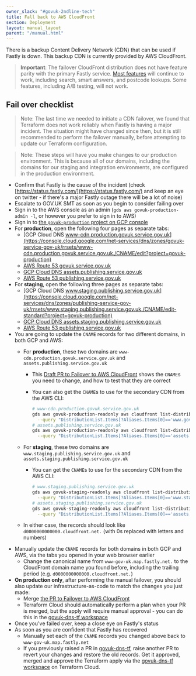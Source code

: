 ```yaml
---
owner_slack: "#govuk-2ndline-tech"
title: Fall back to AWS CloudFront
section: Deployment
layout: manual_layout
parent: "/manual.html"
---
```


There is a backup Content Delivery Network (CDN) that can be used if Fastly is down.
This backup CDN is currently provided by AWS CloudFront.

> **Important**: The failover CloudFront distribution does not have feature parity with the primary Fastly service.
> [Most features](https://docs.google.com/document/d/17_dfWvKNmqyLX1h_PPY6_Cd6IggrrSsP-Peh2De6JQk/edit) will continue to work, including search, smart answers, and postcode lookups. Some features, including
> A/B testing, will not work.

## Fail over checklist

> Note: The last time we needed to initiate a CDN failover, we found that Terraform does not work reliably when Fastly is
> having a major incident. The situation might have changed since then, but it is still recommended to perform the
> failover manually, before attempting to update our Terraform configuration.

<!-- Force separation between these two blockquotes -->

> Note: These steps will have you make changes to our production environment. This is because all of our domains, including the domains for our staging and integration environments, are configured in the production environment.

- Confirm that Fastly is the cause of the incident (check [https://status.fastly.com/](https://status.fastly.com/)
  and keep an eye on twitter - if there's a major Fastly outage there will be a lot of noise)
- Escalate to GOV.UK SMT as soon as you begin to consider failing over
- Sign in to the AWS console as an admin (`gds aws govuk-production-admin -l`, or however you prefer to sign in to AWS)
- Sign in to [the `govuk-production` project on GCP console](https://console.cloud.google.com/home/dashboard?project=govuk-production)
- For **production**, open the following four pages as separate tabs:
  - [GCP Cloud DNS www-cdn.production.govuk.service.gov.uk](https://console.cloud.google.com/net-services/dns/zones/govuk-service-gov-uk/rrsets/www-cdn.production.govuk.service.gov.uk./CNAME/edit?project=govuk-production)
  - [AWS Route 53 govuk.service.gov.uk](https://console.aws.amazon.com/route53/v2/hostedzones#ListRecordSets/Z22RPYZA77J620)
  - [GCP Cloud DNS assets.publishing.service.gov.uk](https://console.cloud.google.com/net-services/dns/zones/publishing-service-gov-uk/rrsets/assets.publishing.service.gov.uk./CNAME/edit?project=govuk-production)
  - [AWS Route 53 publishing.service.gov.uk](https://console.aws.amazon.com/route53/v2/hostedzones#ListRecordSets/Z3SBFBO09PD5HF)
- For **staging**, open the following three pages as separate tabs:
  - [GCP Cloud DNS www.staging.publishing.service.gov.uk](https://console.cloud.google.com/net-services/dns/zones/publishing-service-gov-uk/rrsets/www.staging.publishing.service.gov.uk./CNAME/edit-standard?project=govuk-production)
  - [GCP Cloud DNS assets.staging.publishing.service.gov.uk](https://console.cloud.google.com/net-services/dns/zones/publishing-service-gov-uk/rrsets/assets.staging.publishing.service.gov.uk./CNAME/edit-standard?project=govuk-production)
  - [AWS Route 53 publishing.service.gov.uk](https://us-east-1.console.aws.amazon.com/route53/v2/hostedzones#ListRecordSets/Z3SBFBO09PD5HF)
- You are going to update the `CNAME` records for two different domains, in both GCP and AWS:
  - For **production**, these two domains are `www-cdn.production.govuk.service.gov.uk` and `assets.publishing.service.gov.uk`
    - This [Draft PR to Failover to AWS CloudFront](https://github.com/alphagov/govuk-dns-tf/pull/69) shows the `CNAME`s you need to change, and how to test that they are correct
    - You can also get the `CNAME`s to use for the secondary CDN from the AWS CLI:

      ```bash
      # www-cdn.production.govuk.service.gov.uk
      gds aws govuk-production-readonly aws cloudfront list-distributions \
        --query "DistributionList.Items[?Aliases.Items[0]=='www.gov.uk'].DomainName | [0]"
      # assets.publishing.service.gov.uk
      gds aws govuk-production-readonly aws cloudfront list-distributions \
        --query "DistributionList.Items[?Aliases.Items[0]=='assets.publishing.service.gov.uk'].DomainName | [0]"
      ```

  - For **staging**, these two domains are `www.staging.publishing.service.gov.uk` and `assets.staging.publishing.service.gov.uk`
    - You can get the `CNAME`s to use for the secondary CDN from the AWS CLI:

      ```bash
      # www.staging.publishing.service.gov.uk
      gds aws govuk-staging-readonly aws cloudfront list-distributions \
        --query "DistributionList.Items[?Aliases.Items[0]=='www.staging.publishing.service.gov.uk'].DomainName | [0]"
      # assets.staging.publishing.service.gov.uk
      gds aws govuk-staging-readonly aws cloudfront list-distributions \
        --query "DistributionList.Items[?Aliases.Items[0]=='assets.staging.publishing.service.gov.uk'].DomainName | [0]"
      ```

  - In either case, the records should look like `d0000000000000.cloudfront.net.` (with 0s replaced with letters and numbers)
- Manually update the `CNAME` records for both domains in both GCP and AWS, via the tabs you opened in your web browser earlier
  - Change the canonical name from `www-gov-uk.map.fastly.net.` to the CloudFront domain name you found before, including the trailing period (e.g. `d0000000000000.cloudfront.net.`)
- **On production only**, after performing the manual failover, you should also update our infrastructure-as-code to match the changes you just made:
  - Merge [the PR to Failover to AWS CloudFront](https://github.com/alphagov/govuk-dns-tf/pull/69)
  - Terraform Cloud should automatically perform a plan when your PR is merged, but the apply will require manual approval - you can do this in the [govuk-dns-tf workspace](https://app.terraform.io/app/govuk/workspaces/govuk-dns-tf)
- Once you've failed over, keep a close eye on Fastly's status
- As soon as you are confident that Fastly has recovered
  - Manually set each of the `CNAME` records you changed above back to `www-gov-uk.map.fastly.net`
  - If you previously raised a PR in [govuk-dns-tf](https://github.com/alphagov/govuk-dns-tf), raise another PR to revert your changes and restore the old records. Get it approved, merged and approve the Terraform apply via the [govuk-dns-tf workspace](https://app.terraform.io/app/govuk/workspaces/govuk-dns-tf) on Terraform Cloud.
